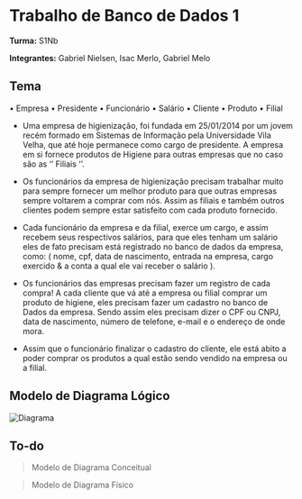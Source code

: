 # Trabalho de Banco de Dados 1

**Turma:** S1Nb

**Integrantes:** Gabriel Nielsen, Isac Merlo, Gabriel Melo

## Tema

•	Empresa
•	Presidente
•	Funcionário
•	Salário
•	Cliente
•	Produto
•	Filial

- Uma empresa de higienização, foi fundada em 25/01/2014 por um jovem recém formado em Sistemas de Informação pela Universidade Vila Velha, que até hoje permanece como cargo de presidente. A empresa em si fornece produtos de Higiene para outras empresas que no caso são as ‘’ Filiais ‘’. 

- Os funcionários da empresa de higienização precisam trabalhar muito para sempre fornecer um melhor produto para que outras empresas sempre voltarem a comprar com nós. Assim as filiais e também outros clientes podem sempre estar satisfeito com cada produto fornecido.

- Cada funcionário da empresa e da filial, exerce um cargo, e assim recebem seus respectivos salários, para que eles tenham um salário eles de fato precisam está registrado no banco de dados da empresa, como: ( nome, cpf, data de nascimento, entrada na empresa, cargo exercido & a conta a qual ele vai receber o salário ).

- Os funcionários das empresas precisam fazer um registro de cada compra! A cada cliente que vá até a empresa ou filial comprar um produto de higiene, eles precisam fazer um cadastro no banco de Dados da empresa. Sendo assim eles precisam dizer o CPF ou CNPJ, data de nascimento, número de telefone, e-mail e o endereço de onde mora.

- Assim que o funcionário finalizar o cadastro do cliente, ele está abito a poder comprar os produtos a qual estão sendo vendido na empresa ou a filial.



## Modelo de Diagrama Lógico
![Diagrama](https://github.com/merloisac/bd1/raw/atualizado/Diagrama.png)

## To-do
> Modelo de Diagrama Conceitual

> Modelo de Diagrama Físico
